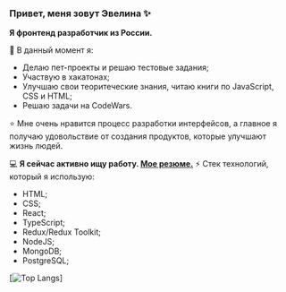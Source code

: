 ### Привет, меня зовут Эвелина ✨

<b>Я фронтенд разработчик из России.</b>

🔭 В данный момент я:
- Делаю пет-проекты и решаю тестовые задания;
- Участвую в хакатонах;
- Улучшаю свои теоритеческие знания, читаю книги по JavaScript, CSS и HTML;
- Решаю задачи на CodeWars.

⭐️ Мне очень нравится процесс разработки интерфейсов, а главное я получаю удовольствие от создания продуктов, которые улучшают жизнь людей.

💻 <b>Я сейчас активно ищу работу. [Мое резюме.](https://drive.google.com/file/d/1XG0BPHdattgy11j5guI45yB3zBMCTbxV/view?usp=sharing)</b>
⚡ Стек технологий, который я использую:
- HTML;
- CSS;
- React;
- TypeScript;
- Redux/Redux Toolkit;
- NodeJS;
- MongoDB;
- PostgreSQL;
  
[![Top Langs](https://github-readme-stats.vercel.app/api/top-langs/?username=evilya2505&layout=compact)]
